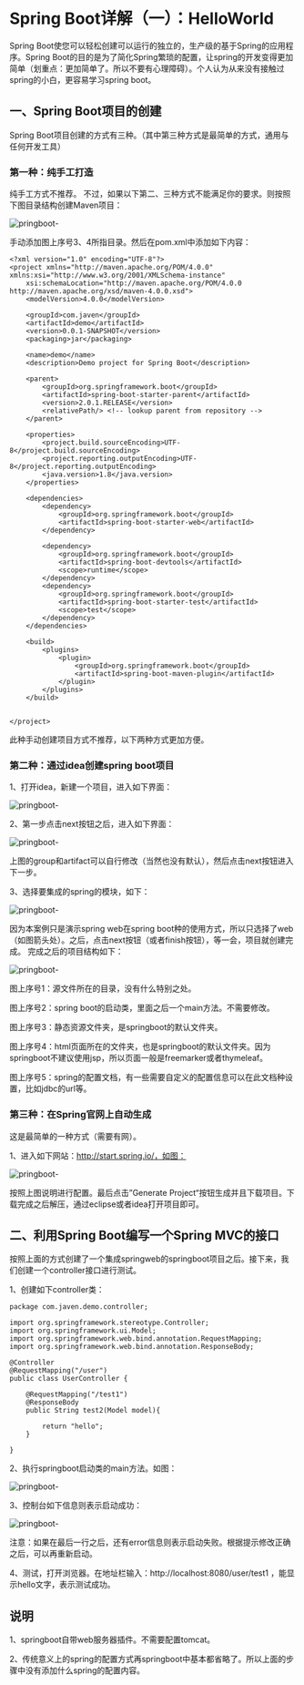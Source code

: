 # Spring Boot详解（一）：HelloWorld

Spring Boot使您可以轻松创建可以运行的独立的，生产级的基于Spring的应用程序。Spring Boot的目的是为了简化Spring繁琐的配置，让spring的开发变得更加简单（划重点：更加简单了。所以不要有心理障碍）。个人认为从来没有接触过spring的小白，更容易学习spring boot。



## 一、Spring Boot项目的创建

Spring Boot项目创建的方式有三种。（其中第三种方式是最简单的方式，通用与任何开发工具）

### 第一种：纯手工打造

纯手工方式不推荐。 不过，如果以下第二、三种方式不能满足你的要求。则按照下图目录结构创建Maven项目：

![pringboot-](https://github.com/yangjingwen2/javen666.com/blob/master/spring%20boot%E8%AF%A6%E7%BB%86/image/springboot-4.png?raw=true)

手动添加图上序号3、4所指目录。然后在pom.xml中添加如下内容：

~~~
<?xml version="1.0" encoding="UTF-8"?>
<project xmlns="http://maven.apache.org/POM/4.0.0" xmlns:xsi="http://www.w3.org/2001/XMLSchema-instance"
	xsi:schemaLocation="http://maven.apache.org/POM/4.0.0 http://maven.apache.org/xsd/maven-4.0.0.xsd">
	<modelVersion>4.0.0</modelVersion>

	<groupId>com.javen</groupId>
	<artifactId>demo</artifactId>
	<version>0.0.1-SNAPSHOT</version>
	<packaging>jar</packaging>

	<name>demo</name>
	<description>Demo project for Spring Boot</description>

	<parent>
		<groupId>org.springframework.boot</groupId>
		<artifactId>spring-boot-starter-parent</artifactId>
		<version>2.0.1.RELEASE</version>
		<relativePath/> <!-- lookup parent from repository -->
	</parent>

	<properties>
		<project.build.sourceEncoding>UTF-8</project.build.sourceEncoding>
		<project.reporting.outputEncoding>UTF-8</project.reporting.outputEncoding>
		<java.version>1.8</java.version>
	</properties>

	<dependencies>
		<dependency>
			<groupId>org.springframework.boot</groupId>
			<artifactId>spring-boot-starter-web</artifactId>
		</dependency>

		<dependency>
			<groupId>org.springframework.boot</groupId>
			<artifactId>spring-boot-devtools</artifactId>
			<scope>runtime</scope>
		</dependency>
		<dependency>
			<groupId>org.springframework.boot</groupId>
			<artifactId>spring-boot-starter-test</artifactId>
			<scope>test</scope>
		</dependency>
	</dependencies>

	<build>
		<plugins>
			<plugin>
				<groupId>org.springframework.boot</groupId>
				<artifactId>spring-boot-maven-plugin</artifactId>
			</plugin>
		</plugins>
	</build>


</project>

~~~

此种手动创建项目方式不推荐，以下两种方式更加方便。

### 第二种：通过idea创建spring boot项目

1、打开idea，新建一个项目，进入如下界面：

![pringboot-](https://github.com/yangjingwen2/javen666.com/blob/master/spring%20boot%E8%AF%A6%E7%BB%86/image/springboot-1.png?raw=true)

2、第一步点击next按钮之后，进入如下界面：

![pringboot-](https://github.com/yangjingwen2/javen666.com/blob/master/spring%20boot%E8%AF%A6%E7%BB%86/image/springboot-2.png?raw=true)

上图的group和artifact可以自行修改（当然也没有默认），然后点击next按钮进入下一步。

3、选择要集成的spring的模块，如下：

![pringboot-](https://github.com/yangjingwen2/javen666.com/blob/master/spring%20boot%E8%AF%A6%E7%BB%86/image/springboot-3.png?raw=true)

因为本案例只是演示spring web在spring boot种的使用方式，所以只选择了web（如图箭头处）。之后，点击next按钮（或者finish按钮），等一会，项目就创建完成。  完成之后的项目结构如下：

![pringboot-](https://github.com/yangjingwen2/javen666.com/blob/master/spring%20boot%E8%AF%A6%E7%BB%86/image/springboot-4.png?raw=true)

图上序号1：源文件所在的目录，没有什么特别之处。

图上序号2：spring boot的启动类，里面之后一个main方法。不需要修改。

图上序号3：静态资源文件夹，是springboot的默认文件夹。

图上序号4：html页面所在的文件夹，也是springboot的默认文件夹。因为springboot不建议使用jsp，所以页面一般是freemarker或者thymeleaf。

图上序号5：spring的配置文档，有一些需要自定义的配置信息可以在此文档种设置，比如jdbc的url等。



### 第三种：在Spring官网上自动生成

这是最简单的一种方式（需要有网）。

1、进入如下网站：http://start.spring.io/，如图：

![pringboot-](https://github.com/yangjingwen2/javen666.com/blob/master/spring%20boot%E8%AF%A6%E7%BB%86/image/springboot-6.png?raw=true)

按照上图说明进行配置。最后点击”Generate Project“按钮生成并且下载项目。下载完成之后解压，通过eclipse或者idea打开项目即可。

## 二、利用Spring Boot编写一个Spring MVC的接口

按照上面的方式创建了一个集成springweb的springboot项目之后。接下来，我们创建一个controller接口进行测试。

1、创建如下controller类：

~~~
package com.javen.demo.controller;

import org.springframework.stereotype.Controller;
import org.springframework.ui.Model;
import org.springframework.web.bind.annotation.RequestMapping;
import org.springframework.web.bind.annotation.ResponseBody;

@Controller
@RequestMapping("/user")
public class UserController {

    @RequestMapping("/test1")
    @ResponseBody
    public String test2(Model model){

        return "hello";
    }
    
}

~~~

2、执行springboot启动类的main方法。如图：

![pringboot-](https://github.com/yangjingwen2/javen666.com/blob/master/spring%20boot%E8%AF%A6%E7%BB%86/image/springboot-8.png?raw=true)



3、控制台如下信息则表示启动成功：

![pringboot-](https://github.com/yangjingwen2/javen666.com/blob/master/spring%20boot%E8%AF%A6%E7%BB%86/image/springboot-7.png?raw=true)

注意：如果在最后一行之后，还有error信息则表示启动失败。根据提示修改正确之后，可以再重新启动。

4、测试，打开浏览器。在地址栏输入：http://localhost:8080/user/test1 ，能显示hello文字，表示测试成功。



## 说明

1、springboot自带web服务器插件。不需要配置tomcat。

2、传统意义上的spring的配置方式再springboot中基本都省略了。所以上面的步骤中没有添加什么spring的配置内容。
